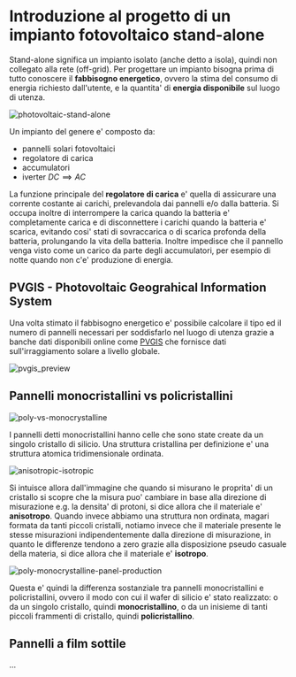 # Introduzione al progetto di un impianto fotovoltaico stand-alone  

Stand-alone significa un impianto isolato (anche detto a isola), quindi non collegato alla rete (off-grid). Per progettare un impianto bisogna prima di tutto conoscere il **fabbisogno energetico**, ovvero la stima del consumo di energia richiesto dall'utente, e la quantita' di **energia disponibile** sul luogo di utenza.  

![photovoltaic-stand-alone](https://user-images.githubusercontent.com/7195133/219939328-dcd707ac-4b8a-485c-9394-84241581fb78.jpg)

Un impianto del genere e' composto da:   

* pannelli solari fotovoltaici
* regolatore di carica
* accumulatori
* iverter $DC \implies AC$

La funzione principale del **regolatore di carica** e' quella di assicurare una corrente costante ai carichi, prelevandola dai pannelli e/o dalla batteria. Si occupa inoltre di interrompere la carica quando la batteria e' completamente carica e di disconnettere i carichi quando la batteria e' scarica, evitando cosi' stati di sovraccarica o di scarica profonda della batteria, prolungando la vita della batteria. Inoltre impedisce che il pannello venga visto come un carico da parte degli accumulatori, per esempio di notte quando non c'e' produzione di energia.  

## PVGIS - Photovoltaic Geograhical Information System  

Una volta stimato il fabbisogno energetico e' possibile calcolare il tipo ed il numero di pannelli necessari per soddisfarlo nel luogo di utenza grazie a banche dati disponibili online come [PVGIS](https://re.jrc.ec.europa.eu/pvg_tools/en/) che fornisce dati sull'irraggiamento solare a livello globale.  

![pvgis_preview](https://user-images.githubusercontent.com/7195133/219940442-a72bd097-f732-4b09-a423-4913969a3cdd.jpg)  

## Pannelli monocristallini vs policristallini  

![poly-vs-monocrystalline](https://user-images.githubusercontent.com/7195133/219941673-0b6ed450-c4db-4914-ae1e-03a9815cd0d1.jpg)  

I pannelli detti monocristallini hanno celle che sono state create da un singolo cristallo di silicio. Una struttura cristallina per definizione e' una struttura atomica tridimensionale ordinata.

![anisotropic-isotropic](https://user-images.githubusercontent.com/7195133/219942232-0a74399f-18a3-4d56-8053-fea9edabffa5.jpg)

Si intuisce allora dall'immagine che quando si misurano le proprita' di un cristallo si scopre che la misura puo' cambiare in base alla direzione di misurazione e.g. la densita' di protoni, si dice allora che il materiale e' **anisotropo**. Quando invece abbiamo una struttura non ordinata, magari formata da tanti piccoli cristalli, notiamo invece che il materiale presente le stesse misurazioni indipendentemente dalla direzione di misurazione, in quanto le differenze tendono a zero grazie alla disposizione pseudo casuale della materia, si dice allora che il materiale e' **isotropo**.  

![poly-monocrystalline-panel-production](https://user-images.githubusercontent.com/7195133/219941655-c2f66f03-19f3-4a72-a614-95e596b9e1df.jpg)  

Questa e' quindi la differenza sostanziale tra pannelli monocristallini e policristallini, ovvero il modo con cui il wafer di silicio e' stato realizzato: o da un singolo cristallo, quindi **monocristallino**, o da un inisieme di tanti piccoli frammenti di cristallo, quindi **policristallino**.  

## Pannelli a film sottile  

...